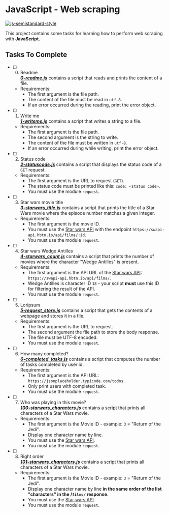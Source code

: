 # JavaScript - Web scraping

[![js-semistandard-style](https://img.shields.io/badge/code%20style-semistandard-brightgreen.svg)](https://github.com/standard/semistandard)

This project contains some tasks for learning how to perform web scraping with **JavaScript**.

## Tasks To Complete

+ [ ] 0. Readme<br/>_**[0-readme.js](0-readme.js)**_ contains a script that reads and prints the content of a file.
  + Requirements:
    + The first argument is the file path.
    + The content of the file must be read in `utf-8`.
    + If an error occurred during the reading, print the error object.

+ [ ] 1. Write me<br/>_**[1-writeme.js](1-writeme.js)**_ contains a script that writes a string to a file.
  + Requirements:
    + The first argument is the file path.
    + The second argument is the string to write.
    + The content of the file must be written in `utf-8`.
    + If an error occurred during while writing, print the error object.

+ [ ] 2. Status code<br/>_**[2-statuscode.js](2-statuscode.js)**_ contains a script that displays the status code of a `GET` request.
  + Requirements:
    + The first argument is the URL to request (`GET`).
    + The status code must be printed like this: `code: <status code>`.
    + You must use the module `request`.

+ [ ] 3. Star wars movie title<br/>_**[3-starwars_title.js](3-starwars_title.js)**_ contains a script that prints the title of a Star Wars movie where the episode number matches a given integer.
  + Requirements:
    + The first argument is the movie ID.
    + You must use the [Star wars API](https://swapi-api.hbtn.io/) with the endpoint `https://swapi-api.hbtn.io/api/films/:id`.
    + You must use the module `request`.

+ [ ] 4. Star wars Wedge Antilles<br/>_**[4-starwars_count.js](4-starwars_count.js)**_ contains a script that prints the number of movies where the character "Wedge Antilles" is present.
  + Requirements:
    + The first argument is the API URL of the [Star wars API](https://swapi-api.hbtn.io/): `https://swapi-api.hbtn.io/api/films/`.
    + Wedge Antilles is character ID `18` - your script **must** use this ID for filtering the result of the API.
    + You must use the module `request`.

+ [ ] 5. Loripsum<br/>_**[5-request_store.js](5-request_store.js)**_ contains a script that gets the contents of a webpage and stores it in a file.
  + Requirements:
    + The first argument is the URL to request.
    + The second argument the file path to store the body response.
    + The file must be UTF-8 encoded.
    + You must use the module `request`.

+ [ ] 6. How many completed?<br/>_**[6-completed_tasks.js](6-completed_tasks.js)**_ contains a script that computes the number of tasks completed by user id.
  + Requirements:
    + The first argument is the API URL: `https://jsonplaceholder.typicode.com/todos`.
    + Only print users with completed task.
    + You must use the module `request`.

+ [ ] 7. Who was playing in this movie?<br/>_**[100-starwars_characters.js](100-starwars_characters.js)**_ contains a script that prints all characters of a Star Wars movie.
  + Requirements:
    + The first argument is the Movie ID - example: `3` = "Return of the Jedi".
    + Display one character name by line.
    + You must use the [Star wars API](https://swapi-api.hbtn.io/).
    + You must use the module `request`.

+ [ ] 8. Right order<br/>_**[101-starwars_characters.js](101-starwars_characters.js)**_ contains a script that prints all characters of a Star Wars movie.
  + Requirements:
    + The first argument is the Movie ID - example: `3` = "Return of the Jedi".
    + Display one character name by line **in the same order of the list "characters" in the /`films/` response**.
    + You must use the [Star wars API](https://swapi-api.hbtn.io/).
    + You must use the module `request`.

